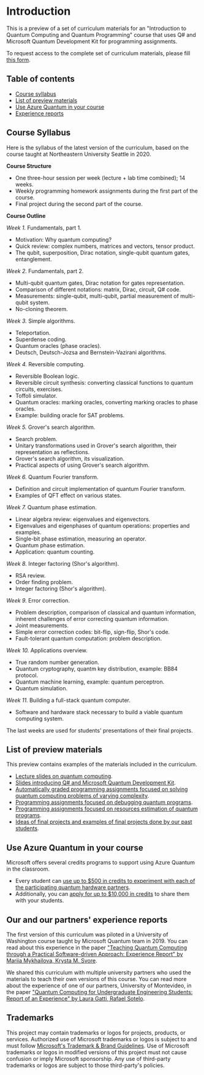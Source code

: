 # Introduction

This is a preview of a set of curriculum materials for an "Introduction to Quantum Computing and Quantum Programming" course that uses Q# and Microsoft Quantum Development Kit for programming assignments.

To request access to the complete set of curriculum materials, please fill [this form]().

## Table of contents

* [Course syllabus](#syllabus)
* [List of preview materials](#materials-list)
* [Use Azure Quantum in your course](#aq-credits)
* [Experience reports](#experience-reports)

## Course Syllabus <a name="syllabus" />

Here is the syllabus of the latest version of the curriculum, based on the course taught at Northeastern University Seattle in 2020.

**Course Structure** 
* One three-hour session per week (lecture + lab time combined); 14 weeks. 
* Weekly programming homework assignments during the first part of the course.
* Final project during the second part of the course.

**Course Outline**  

*Week 1.* Fundamentals, part 1.

* Motivation: Why quantum computing?
* Quick review: complex numbers, matrices and vectors, tensor product.
* The qubit, superposition, Dirac notation, single-qubit quantum gates, entanglement.

*Week 2.* Fundamentals, part 2.

* Multi-qubit quantum gates, Dirac notation for gates representation.
* Comparison of different notations: matrix, Dirac, circuit, Q# code.
* Measurements: single-qubit, multi-qubit, partial measurement of multi-qubit system.
* No-cloning theorem.

*Week 3.* Simple algorithms.

* Teleportation.
* Superdense coding.
* Quantum oracles (phase oracles).
* Deutsch, Deutsch-Jozsa and Bernstein-Vazirani algorithms.

*Week 4.* Reversible computing.

* Reversible Boolean logic.
* Reversible circuit synthesis: converting classical functions to quantum circuits, exercises.
* Toffoli simulator.
* Quantum oracles: marking oracles, converting marking oracles to phase oracles.
* Example: building oracle for SAT problems.

*Week 5.* Grover's search algorithm.

* Search problem.
* Unitary transformations used in Grover's search algorithm, their representation as reflections.
* Grover's search algorithm, its visualization.
* Practical aspects of using Grover's search algorithm.

*Week 6.* Quantum Fourier transform.

* Definition and circuit implementation of quantum Fourier transform.
* Examples of QFT effect on various states.

*Week 7.* Quantum phase estimation.

* Linear algebra review: eigenvalues and eigenvectors.
* Eigenvalues and eigenphases of quantum operations: properties and examples.
* Single-bit phase estimation, measuring an operator.
* Quantum phase estimation.
* Application: quantum counting.

*Week 8.* Integer factoring (Shor's algorithm).

* RSA review.
* Order finding problem.
* Integer factoring (Shor's algorithm).

*Week 9.* Error correction.

* Problem description, comparison of classical and quantum information, inherent challenges of error correcting quantum information.
* Joint measurements.
* Simple error correction codes: bit-flip, sign-flip, Shor's code.
* Fault-tolerant quantum computation: problem description.

*Week 10.* Applications overview.

* True random number generation.
* Quantum cryptography, quantm key distribution, example: BB84 protocol.
* Quantum machine learning, example: quantum perceptron.
* Quantum simulation.

*Week 11.* Building a full-stack quantum computer.

* Software and hardware stack necessary to build a viable quantum computing system.

The last weeks are used for students' presentations of their final projects.


## List of preview materials <a name="materials-list" />

This preview contains examples of the materials included in the curriculum.

* [Lecture slides on quantum computing](./LectureSlides).
* [Slides introducing Q# and Microsoft Quantum Development Kit](./QDKSlides).
* [Automatically graded programming assignments focused on solving quantum computing problems of varying complexity](./ProgrammingAssignmentSamples/AutogradedProblems).
* [Programming assignments focused on debugging quantum programs](./ProgrammingAssignmentSamples/DebuggingQuantumCode).
* [Programming assignments focused on resources estimation of quantum programs](./ProgrammingAssignmentSamples/ResourcesEstimation).
* [Ideas of final projects and examples of final projects done by our past students](./FinalProjects).


## Use Azure Quantum in your course <a name="aq-credits" />

Microsoft offers several credits programs to support using Azure Quantum in the classroom.

* Every student can [use up to $500 in credits to experiment with each of the participating quantum hardware partners](https://devblogs.microsoft.com/qsharp/explore-quantum-hardware-for-free-with-azure-quantum/).
* Additionally, you can [apply for up to $10,000 in credits](https://aka.ms/aq/credits) to share them with your students.


## Our and our partners' experience reports <a name="experience-reports" />

The first version of this curriculum was piloted in a University of Washington course taught by Microsoft Quantum team in 2019. You can read about this experience in the paper ["Teaching Quantum Computing through a Practical Software-driven Approach: Experience Report" by Mariia Mykhailova, Krysta M. Svore](https://arxiv.org/abs/2010.07729).

We shared this curriculum with multiple university partners who used the materials to teach their own versions of this course. You can read more about the experience of one of our partners, University of Montevideo, in the paper ["Quantum Computing for Undergraduate Engineering Students: Report of an Experience" by Laura Gatti, Rafael Sotelo](http://ingenieria.um.edu.uy/pdf/QCE21_Workforce_UM_LG_RS_final.pdf).


## Trademarks

This project may contain trademarks or logos for projects, products, or services. Authorized use of Microsoft 
trademarks or logos is subject to and must follow 
[Microsoft's Trademark & Brand Guidelines](https://www.microsoft.com/en-us/legal/intellectualproperty/trademarks/usage/general).
Use of Microsoft trademarks or logos in modified versions of this project must not cause confusion or imply Microsoft sponsorship.
Any use of third-party trademarks or logos are subject to those third-party's policies.
